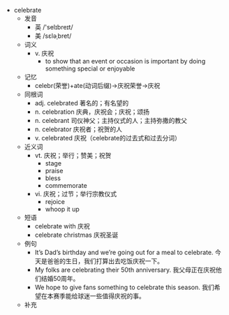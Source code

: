 - celebrate
  - 发音
    - 英 /'selɪbreɪt/
    - 美 /sɛləˌbret/
  - 词义
    - v. 庆祝
      - to show that an event or occasion is important by doing something special or enjoyable
  - 记忆
    - celebr(荣誉)+ate(动词后缀)→庆祝荣誉→庆祝
  - 同根词
    - adj. celebrated 著名的；有名望的
    - n. celebration 庆典，庆祝会；庆祝；颂扬
    - n. celebrant 司仪神父；主持仪式的人；主持弥撒的教父
    - n. celebrator 庆祝者；祝贺的人
    - v. celebrated 庆祝（celebrate的过去式和过去分词）
  - 近义词
    - vt. 庆祝；举行；赞美；祝贺
      - stage
      - praise
      - bless
      - commemorate
    - vi. 庆祝；过节；举行宗教仪式
      - rejoice
      - whoop it up
  - 短语
    - celebrate with 庆祝
    - celebrate christmas 庆祝圣诞
  - 例句
    - It’s Dad’s birthday and we’re going out for a meal to celebrate. 今天是爸爸的生日，我们打算出去吃饭庆祝一下。
    - My folks are celebrating their 50th anniversary. 我父母正在庆祝他们结婚50周年。
    - We hope to give fans something to celebrate this season. 我们希望在本赛季能给球迷一些值得庆祝的事。
  - 补充